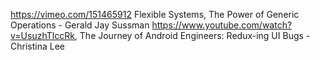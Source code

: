 https://vimeo.com/151465912 Flexible Systems, The Power of Generic Operations - Gerald Jay Sussman 
https://www.youtube.com/watch?v=UsuzhTlccRk, The Journey of Android Engineers: Redux-ing UI Bugs - Christina Lee
